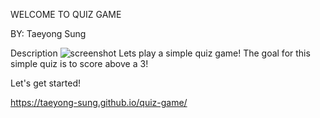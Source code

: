 WELCOME TO QUIZ GAME

BY: Taeyong Sung

Description
![screenshot](https://github.com/user-attachments/assets/6001f7e0-cac7-403f-94a8-61cd1780eb34)
Lets play a simple quiz game! The goal for this simple quiz is to score above a 3!

Let's get started!

https://taeyong-sung.github.io/quiz-game/